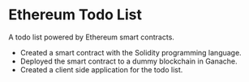 # Ethereum Todo List

A todo list powered by Ethereum smart contracts.

- Created a smart contract with the Solidity programming language.
- Deployed the smart contract to a dummy blockchain in Ganache.
- Created a client side application for the todo list.
